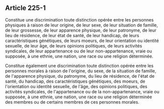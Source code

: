 Article 225-1
----
Constitue une discrimination toute distinction opérée entre les personnes
physiques à raison de leur origine, de leur sexe, de leur situation de famille,
de leur grossesse, de leur apparence physique, de leur patronyme, de leur lieu
de résidence, de leur état de santé, de leur handicap, de leurs caractéristiques
génétiques, de leurs moeurs, de leur orientation ou identité sexuelle, de leur
âge, de leurs opinions politiques, de leurs activités syndicales, de leur
appartenance ou de leur non-appartenance, vraie ou supposée, à une ethnie, une
nation, une race ou une religion déterminée.

Constitue également une discrimination toute distinction opérée entre les
personnes morales à raison de l'origine, du sexe, de la situation de famille, de
l'apparence physique, du patronyme, du lieu de résidence, de l'état de santé, du
handicap, des caractéristiques génétiques, des moeurs, de l'orientation ou
identité sexuelle, de l'âge, des opinions politiques, des activités syndicales,
de l'appartenance ou de la non-appartenance, vraie ou supposée, à une ethnie,
une nation, une race ou une religion déterminée des membres ou de certains
membres de ces personnes morales.
